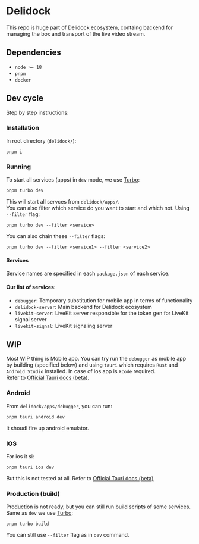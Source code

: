 # Delidock
This repo is huge part of Delidock ecosystem, containg backend for managing the box and transport of the live video stream.
## Dependencies
- `node >= 18`
- `pnpm`
- `docker`
## Dev cycle
Step by step instructions:
### Installation
In root directory (`delidock/`):
```
pnpm i
```
### Running
To start all services (apps) in `dev` mode, we use [Turbo](https://turbo.build/repo):
```
pnpm turbo dev
```
This will start all servces from `delidock/apps/`.<br>
You can also filter which service do you want to start and which not. Using `--filter` flag:
```
pnpm turbo dev --filter <service>
```
You can also chain these `--filter` flags:
```
pnpm turbo dev --filter <service1> --filter <service2>
```
#### Services
Service names are specified in each `package.json` of each service.
#### Our list of services:
- `debugger`: Temporary substitution for mobile app in terms of functionality
- `delidock-server`: Main backend for Delidock ecosystem
- `livekit-server`: LiveKit server responsible for the token gen for LiveKit signal server
- `livekit-signal`: LiveKit signaling server
## WIP
Most WIP thing is Mobile app. You can try run the `debugger` as mobile app by building (specified below) and using `tauri` which requires `Rust` and `Android Studio`  installed. In case of ios app is `Xcode` required. <br>Refer to [Official Tauri docs (beta)](https://beta.tauri.app/guides/prerequisites/).
### Android
From `delidock/apps/debugger`, you can run:
```
pnpm tauri android dev
```
It shoudl fire up android emulator.
### IOS
For ios it si:
```
pnpm tauri ios dev
```
But this is not tested at all. Refer to [Official Tauri docs (beta)](https://beta.tauri.app/guides/prerequisites/)

### Production (build)
Production is not ready, but you can still run build scripts of some services. Same as `dev` we use [Turbo](https://turbo.build/repo):
```
pnpm turbo build
```  
You can still use `--filter` flag as in `dev` command.
